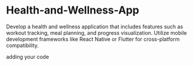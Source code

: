 # Health-and-Wellness-App
Develop a health and wellness application that includes features such as workout tracking, meal planning, and progress visualization. Utilize mobile development frameworks like React Native or Flutter for cross-platform compatibility.


adding your code 

